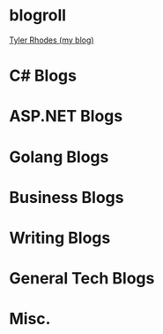 # blogroll

[Tyler Rhodes (my blog)](https://tylerrhodes.net)


# C# Blogs




# ASP.NET Blogs





# Golang Blogs





# Business Blogs






# Writing Blogs





# General Tech Blogs






# Misc.
